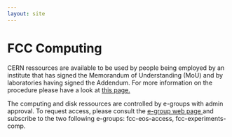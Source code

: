 ```yaml
---
layout: site
---
```


FCC Computing
================================================
CERN ressources are available to be used by people being employed by an institute that has signed the Memorandum of Understanding (MoU) and by laboratories having signed the Addendum. For more information on the procedure please have a look at <a href="https://fcc.web.cern.ch/Pages/Join.aspx/"> this page. </a> 

The computing and disk ressources are controlled by e-groups with admin approval. To request access, please consult the 
<a href="https://e-groups.cern.ch/e-groups/EgroupsSearchForm.do"> e-group web page </a> and subscribe to the two following e-groups:
fcc-eos-access, fcc-experiments-comp.




